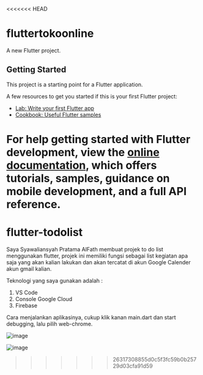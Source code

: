 <<<<<<< HEAD
# fluttertokoonline

A new Flutter project.

## Getting Started

This project is a starting point for a Flutter application.

A few resources to get you started if this is your first Flutter project:

- [Lab: Write your first Flutter app](https://docs.flutter.dev/get-started/codelab)
- [Cookbook: Useful Flutter samples](https://docs.flutter.dev/cookbook)

For help getting started with Flutter development, view the
[online documentation](https://docs.flutter.dev/), which offers tutorials,
samples, guidance on mobile development, and a full API reference.
=======
# flutter-todolist
Saya Syawaliansyah Pratama AlFath membuat projek to do list menggunakan flutter,
projek ini memiliki fungsi sebagai list kegiatan apa saja yang akan kalian lakukan 
dan akan tercatat di akun Google Calender akun gmail kalian. 

Teknologi yang saya gunakan adalah :
1. VS Code
2. Console Google Cloud
3. Firebase

Cara menjalankan aplikasinya, cukup klik kanan main.dart dan start debugging,
lalu pilih web-chrome.

![image](https://github.com/user-attachments/assets/7241d786-c901-4e39-9fe7-674a6d2aa025)

![image](https://github.com/user-attachments/assets/18f2efa2-a9c3-44ec-abfc-931791e52477)
>>>>>>> 26317308855d0c5f3fc59b0b25729d03cfa91d59
